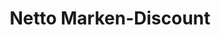 ---
title: "Netto Marken-Discount"
url: /herschweiler-pettersheim/netto-marken-discount/
shop: Supermarkt
---